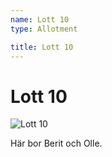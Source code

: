 ```yaml
---
name: Lott 10
type: Allotment

title: Lott 10
---
```

# Lott 10

![Lott 10](/lotter/lott10.jpg#left)

Här bor Berit och Olle.
